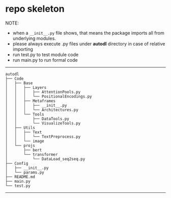 # repo skeleton  
NOTE:  
* when a `__init__.py` file shows, that means the package imports all from underlying modules.  
* please always execute .py files under **autodl** directory in case of relative importing  
* run test.py to test module code  
* run main.py to run formal code

---
    autodl  
    ├── Code  
    │   ├── Base  
    │   │   ├── Layers  
    │   │   │   ├── AttentionPools.py  
    │   │   │   └── PositionalEncodings.py  
    │   │   ├── Metaframes  
    │   │   │   ├── __init__.py  
    │   │   │   └── Architectures.py  
    │   │   └── Tools  
    │   │       ├── DataTools.py  
    │   │       └── VisualizeTools.py  
    │   ├── Utils  
    │   │   ├── Text  
    │   │   │   └── TextPreprocess.py  
    │   │   └── image  
    │   └── projs  
    │       ├── bert  
    │       └── transformer  
    │           └── DataLoad_seq2seq.py  
    ├── Config  
    │   ├── __init__.py  
    │   └── params.py  
    ├── README.md  
    ├── main.py  
    └── test.py  
---